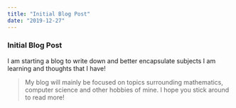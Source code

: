 ```yaml
---
title: "Initial Blog Post"
date: "2019-12-27"
---
```


### Initial Blog Post

I am starting a blog to write down and better encapsulate subjects I am learning and thoughts that I have!

> My blog will mainly be focused on topics surrounding mathematics,
> computer science and other hobbies of mine. I hope you stick
> around to read more!
